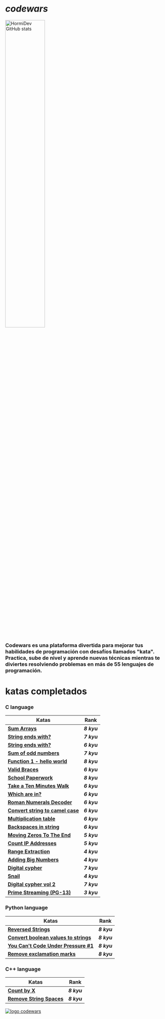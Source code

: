 # *codewars*
<a href="https://www.codewars.com/users/HormiDev"><img src="https://www.codewars.com/users/HormiDev/badges/large" alt="HormiDev GitHub stats" width="50%"></a>

### Codewars es una plataforma divertida para mejorar tus habilidades de programación con desafíos llamados "kata". Practica, sube de nivel y aprende nuevas técnicas mientras te diviertes resolviendo problemas en más de 55 lenguajes de programación.

# katas completados 
### C language
| Katas | Rank |
|-|-|
|[**Sum Arrays**](codewars_c/8_kyu/Sum_Arrays) | ***8 kyu*** |
|[**String ends with?**](codewars_c/7_kyu/String_ends_with%3F) | ***7 kyu*** |
|[**String ends with?**](codewars_c/6_kyu/Is_a_number_prime%3F) | ***6 kyu*** |
|[**Sum of odd numbers**](codewars_c/7_kyu/Sum_of_odd_numbers) | ***7 kyu*** |
|[**Function 1 - hello world**](codewars_c/8_kyu/Function_1_hello_world) | ***8 kyu*** |
|[**Valid Braces**](codewars_c/6_kyu/Valid_Braces) | ***6 kyu*** |
|[**School Paperwork**](codewars_c/8_kyu/School_Paperwork) | ***8 kyu*** |
|[**Take a Ten Minutes Walk**](codewars_c/6_kyu/Take_a_Ten_Minutes_Walk) | ***6 kyu*** |
|[**Which are in?**](codewars_c/6_kyu/Which_are_in%3F) | ***6 kyu*** |
|[**Roman Numerals Decoder**](codewars_c/6_kyu/Roman_Numerals_Decoder) | ***6 kyu*** |
|[**Convert string to camel case**](codewars_c/6_kyu/Convert_string_to_camel_case) | ***6 kyu*** |
|[**Multiplication table**](codewars_c/6_kyu/Multiplication_table) | ***6 kyu*** |
|[**Backspaces in string**](codewars_c/6_kyu/Backspaces_in_string) | ***6 kyu*** |
|[**Moving Zeros To The End**](codewars_c/5_kyu/Moving_Zeros_To_The_End) | ***5 kyu*** |
|[**Count IP Addresses**](codewars_c/5_kyu/Count_IP_Addresses) | ***5 kyu*** |
|[**Range Extraction**](codewars_c/4_kyu/Range_Extraction) | ***4 kyu*** |
|[**Adding Big Numbers**](codewars_c/4_kyu/Adding_Big_Numbers) | ***4 kyu*** |
|[**Digital cypher**](codewars_c/7_kyu/Digital_cypher) | ***7 kyu*** |
|[**Snail**](codewars_c/4_kyu/Snail) | ***4 kyu*** |
|[**Digital cypher vol 2**](codewars_c/7_kyu/Digital_cypher_vol_2) | ***7 kyu*** |
|[**Prime Streaming (PG-13)**](codewars_c/3_kyu/Prime_Streaming_PG-13) | ***3 kyu*** |


### Python language
| Katas | Rank |
|-|-|
|[**Reversed Strings**](codewars_python/8_kyu/Reversed_Strings) | ***8 kyu*** |
|[**Convert boolean values to strings**](codewars_python/8_kyu/Convert_boolean_values_to_strings) | ***8 kyu*** |
|[**You Can't Code Under Pressure #1**](codewars_python/8_kyu/You_Can't_Code_Under_Pressure) | ***8 kyu*** |
|[**Remove exclamation marks**](codewars_python/8_kyu/Remove_exclamation_marks) | ***8 kyu*** |

### C++ language
| Katas | Rank |
|-|-|
|[**Count by X**](codewars_c++/8_kyu/Count_by_X/) | ***8 kyu*** |
|[**Remove String Spaces**](codewars_c++/8_kyu/Remove_String_Spaces/) | ***8 kyu*** |


<a href="https://www.codewars.com/"><img src="https://www.codewars.com/packs/assets/logo-square-red-big.c74ae0e7.png" alt="logo codewars"></a>
